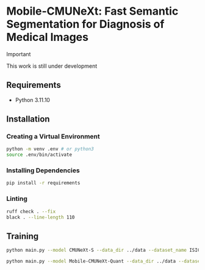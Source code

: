 # Mobile-CMUNeXt: Fast Semantic Segmentation for Diagnosis of Medical Images

> [!IMPORTANT]
> This work is still under development

## Requirements
* Python 3.11.10


## Installation

### Creating a Virtual Environment
```bash
python -m venv .env # or python3
source .env/bin/activate
```

### Installing Dependencies
```bash
pip install -r requirements
```

### Linting
```bash
ruff check . --fix
black . --line-length 110
```


## Training
```bash
python main.py --model CMUNeXt-S --data_dir ../data --dataset_name ISIC2016 --img_ext .jpg --mask_ext .png

python main.py --model Mobile-CMUNeXt-Quant --data_dir ../data --dataset_name FIVES2022 --act_bit_width 4 --weight_bit_width 4
```
